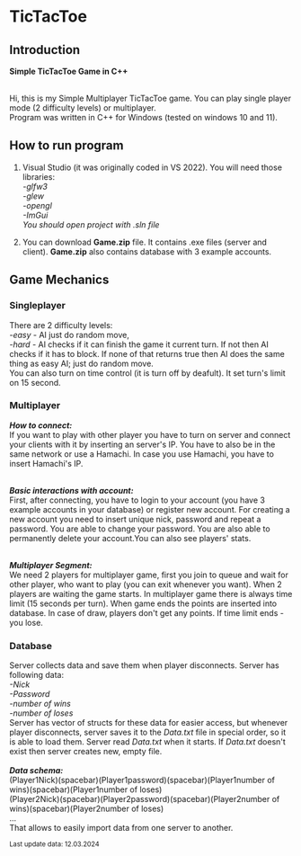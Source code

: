 # TicTacToe

## Introduction 
<b>Simple TicTacToe Game in C++</b></p><br>
Hi, this is my Simple Multiplayer TicTacToe game. You can play single player mode (2 difficulty levels) or multiplayer.<br> Program was written in C++ for Windows (tested on windows 10 and 11).

## How to run program
1. Visual Studio (it was originally coded in VS 2022). You will need those libraries:<br>
  <i>-glfw3</i><br>
  <i>-glew</i><br>
  <i>-opengl</i><br>
  <i>-ImGui</i><br>
<i>You should open project with .sln file</i>

2. You can download **Game.zip** file. It contains .exe files (server and client). **Game.zip** also contains database with 3 example accounts.

## Game Mechanics

### Singleplayer
There are 2 difficulty levels:<br>
  <i>-easy</i> - AI just do random move,<br>
  <i>-hard</i> - AI checks if it can finish the game it current turn. If not then AI checks if it has to block. If none of that returns true then AI does the same thing as easy AI; just do random move.<br>
You can also turn on time control (it is turn off by deafult). It set turn's limit on 15 second.

### Multiplayer
  ***How to connect:***<br>
  If you want to play with other player you have to turn on server and connect your clients with it by inserting an server's IP. You have to also be in the same network or use a Hamachi. In case you use Hamachi, you have to insert Hamachi's IP.<br>

  <br>***Basic interactions with account:***<br>
  First, after connecting, you have to login to your account (you have 3 example accounts in your database) or register new account. For creating a new account you need to insert unique nick, password and repeat a password. You are able to change your     password. You are also able to permanently delete your account.You can also see players' stats.<br>

  <br>***Multiplayer Segment:***<br>
We need 2 players for multiplayer game, first you join to queue and wait for other player, who want to play (you can exit whenever you want). When 2 players are waiting the game starts. In multiplayer game there is always time limit (15 seconds per turn). When game ends the points are inserted into database. In case of draw, players don't get any points. If time limit ends - you lose.<br>

### Database
Server collects data and save them when player disconnects. Server has following data:<br>
 <i>-Nick</i><br>
 <i>-Password</i><br>
 <i>-number of wins</i><br>
 <i>-number of loses</i><br>
 Server has vector of structs for these data for easier access, but whenever player disconnects, server saves it to the <i>Data.txt</i> file in special order, so it is able to load them. Server read <i>Data.txt</i> when it starts. If <i>Data.txt</i> doesn't exist then server creates new, empty file.<br>
<br>***Data schema:***<br>
(Player1Nick)(spacebar)(Player1password)(spacebar)(Player1number of wins)(spacebar)(Player1number of loses)<br>
(Player2Nick)(spacebar)(Player2password)(spacebar)(Player2number of wins)(spacebar)(Player2number of loses)<br>
...<br>
That allows to easily import data from one server to another.

<sub>Last update data: 12.03.2024</sub>
